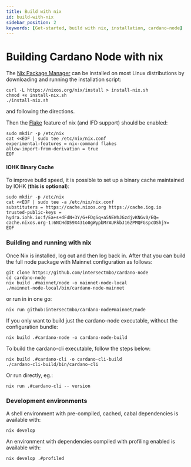 ```yaml
---
title: Build with nix
id: build-with-nix
sidebar_position: 2
keywords: [Get-started, build with nix, installation, cardano-node]
---
```


# Building Cardano Node with nix

The [Nix Package Manager][nix] can be installed on most Linux distributions by downloading and
running the installation script:
```
curl -L https://nixos.org/nix/install > install-nix.sh
chmod +x install-nix.sh
./install-nix.sh
```
and following the directions.

Then the [Flake][flake] feature of nix (and IFD support) should be enabled:
```
sudo mkdir -p /etc/nix
cat <<EOF | sudo tee /etc/nix/nix.conf
experimental-features = nix-command flakes
allow-import-from-derivation = true
EOF
```

#### IOHK Binary Cache

To improve build speed, it is possible to set up a binary cache maintained by IOHK (**this is
optional**):
```
sudo mkdir -p /etc/nix
cat <<EOF | sudo tee -a /etc/nix/nix.conf
substituters = https://cache.nixos.org https://cache.iog.io
trusted-public-keys = hydra.iohk.io:f/Ea+s+dFdN+3Y/G+FDgSq+a5NEWhJGzdjvKNGv0/EQ= cache.nixos.org-1:6NCHdD59X431o0gWypbMrAURkbJ16ZPMQFGspcDShjY=
EOF
```

### Building and running with nix

Once Nix is installed, log out and then log back in.
After that you can build the full node package with Mainnet configuration as follows:
```
git clone https://github.com/intersectmbo/cardano-node
cd cardano-node
nix build .#mainnet/node -o mainnet-node-local
./mainnet-node-local/bin/cardano-node-mainnet
```
or run in in one go:
```
nix run github:intersectmbo/cardano-node#mainnet/node
```

If you only want to build just the cardano-node executable, without the configuration bundle:
```
nix build .#cardano-node -o cardano-node-build
```
To build the cardano-cli executable, follow the steps below:
```
nix build .#cardano-cli -o cardano-cli-build
./cardano-cli-build/bin/cardano-cli
```
Or run directly, eg.:
```
nix run .#cardano-cli -- version
```

### Development environments

A shell environment with pre-compiled, cached, cabal dependencies is available with:
```
nix develop
```
An environment with dependencies compiled with profiling enabled is available with:
```
nix develop .#profiled
```

[nix]: https://nixos.org/nix/
[flake]: https://nixos.wiki/wiki/Flakes